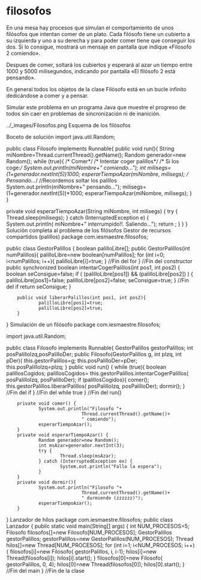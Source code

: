 # filosofos
En una mesa hay procesos que simulan el comportamiento de unos filósofos que intentan comer de un plato. Cada filósofo tiene un cubierto a su izquierda y uno a su derecha y para poder comer tiene que conseguir los dos. Si lo consigue, mostrará un mensaje en pantalla que indique «Filosofo 2 comiendo».

Despues de comer, soltará los cubiertos y esperará al azar un tiempo entre 1000 y 5000 milisegundos, indicando por pantalla «El filósofo 2 está pensando».

En general todos los objetos de la clase Filósofo está en un bucle infinito dedicándose a comer y a pensar.

Simular este problema en un programa Java que muestre el progreso de todos sin caer en problemas de sincronización ni de inanición.

../_images/Filosofos.png
Esquema de los filósofos

Boceto de solución
import java.util.Random;


public class Filosofo  implements Runnable{
        public void run(){
                String miNombre=Thread.currentThread().getName();
                Random generador=new Random();
                while (true){
                        /* Comer*/
                        /* Intentar coger palillos*/
                        /* Si los coge:*/
                        System.out.println(miNombre+" comiendo...");
                        int milisegs=(1+generador.nextInt(5))*1000;
                        esperarTiempoAzar(miNombre, milisegs);
                        /* Pensando...*/
                        //Recordemos soltar los palillos
                        System.out.println(miNombre+"  pensando...");                           milisegs=(1+generador.nextInt(5))*1000;
                        esperarTiempoAzar(miNombre, milisegs);
                }
        }

private void esperarTiempoAzar(String miNombre, int milisegs) {
                try {
                        Thread.sleep(milisegs);
                } catch (InterruptedException e) {
                        System.out.println(
                                miNombre+" interrumpido!!. Saliendo...");
                        return ;
                }
        }
}
Solución completa al problema de los filósofos
Gestor de recursos compartidos (palillos)
package com.iesmaestre.filosofos;

public class GestorPalillos {
        boolean palilloLibre[];
        public GestorPalillos(int numPalillos){
                palilloLibre=new  boolean[numPalillos];
                for (int i=0; i<numPalillos; i++){
                        palilloLibre[i]=true;
                } //Fin del for
        } //Fin del constructor
        public synchronized boolean
                intentarCogerPalillos(int pos1, int pos2)
        {
                boolean seConsigue=false;
                if (
                                (palilloLibre[pos1])
                                &&
                                (palilloLibre[pos2]) )
                {
                        palilloLibre[pos1]=false;
                        palilloLibre[pos2]=false;
                        seConsigue=true;
                } //Fin del if
                return seConsigue;
        }

        public void liberarPalillos(int pos1, int pos2){
                palilloLibre[pos1]=true;
                palilloLibre[pos2]=true;
        }
}
Simulación de un filósofo
package com.iesmaestre.filosofos;

import java.util.Random;

public class Filosofo implements Runnable{
        GestorPalillos gestorPalillos;
        int posPalilloIzq,posPalilloDer;
        public Filosofo(GestorPalillos g, int pIzq, int pDer){
                this.gestorPalillos=g;
                this.posPalilloDer=pDer;
                this.posPalilloIzq=pIzq;
        }
        public void run() {
                while (true){
                        boolean palillosCogidos;
                        palillosCogidos=
                          this.gestorPalillos.intentarCogerPalillos(
                                          posPalilloIzq, posPalilloDer);
                        if (palillosCogidos){
                                comer();
                                this.gestorPalillos.liberarPalillos(
                                                posPalilloIzq,
                                                posPalilloDer);
                                dormir();
                        } //Fin del if
                } //Fin del while true
        } //Fin del run()

        private void comer() {
                System.out.println("Filosofo "+
                                Thread.currentThread().getName()+
                                " comiendo");
                esperarTiempoAzar();
        }
        private void esperarTiempoAzar() {
                Random generador=new Random();
                int msAzar=generador.nextInt(3);
                try {
                        Thread.sleep(msAzar);
                } catch (InterruptedException ex) {
                        System.out.println("Fallo la espera");
                }
        }
        private void dormir(){
                System.out.println("Filosofo "+
                                Thread.currentThread().getName()+
                                " durmiendo (zzzzzz)");
                esperarTiempoAzar();
        }
}
Lanzador de hilos
package com.iesmaestre.filosofos;
public class Lanzador {
        public static void main(String[] args) {
                int NUM_PROCESOS=5;
                Filosofo filosofos[]=new Filosofo[NUM_PROCESOS];
                GestorPalillos gestorPalillos;
                gestorPalillos=new GestorPalillos(NUM_PROCESOS);
                Thread hilos[]=new Thread[NUM_PROCESOS];
                for (int i=1; i<NUM_PROCESOS; i++){
                        filosofos[i]=new Filosofo(
                                gestorPalillos, i, i-1);
                        hilos[i]=new Thread(filosofos[i]);
                        hilos[i].start();
                }
                filosofos[0]=new Filosofo(
                                gestorPalillos, 0, 4);
                hilos[0]=new Thread(filosofos[0]);
                hilos[0].start();
        } //Fin del main
} //Fin de la clase
